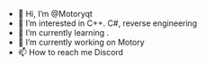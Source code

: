 - 👋 Hi, I’m @Motoryqt
- 👀 I’m interested in C++. C#, reverse engineering
- 🌱 I’m currently learning .
- 💞️ I’m currently working on Motory
- 📫 How to reach me Discord

<!---
Motoryqt/Motoryqt is a ✨ special ✨ repository because its `README.md` (this file) appears on your GitHub profile.
You can click the Preview link to take a look at your changes.
--->
